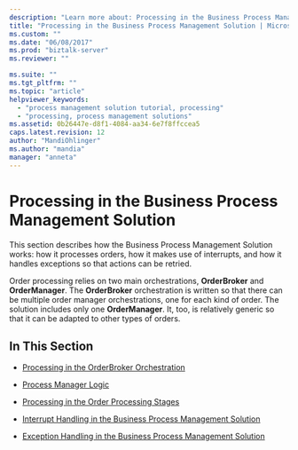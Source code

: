 ```yaml
---
description: "Learn more about: Processing in the Business Process Management Solution"
title: "Processing in the Business Process Management Solution | Microsoft Docs"
ms.custom: ""
ms.date: "06/08/2017"
ms.prod: "biztalk-server"
ms.reviewer: ""

ms.suite: ""
ms.tgt_pltfrm: ""
ms.topic: "article"
helpviewer_keywords: 
  - "process management solution tutorial, processing"
  - "processing, process management solutions"
ms.assetid: 0b26447e-d8f1-4084-aa34-6e7f8ffccea5
caps.latest.revision: 12
author: "MandiOhlinger"
ms.author: "mandia"
manager: "anneta"
---
```

# Processing in the Business Process Management Solution
This section describes how the Business Process Management Solution works: how it processes orders, how it makes use of interrupts, and how it handles exceptions so that actions can be retried.  
  
 Order processing relies on two main orchestrations, **OrderBroker** and **OrderManager**. The **OrderBroker** orchestration is written so that there can be multiple order manager orchestrations, one for each kind of order. The solution includes only one **OrderManager**. It, too, is relatively generic so that it can be adapted to other types of orders.  
  
## In This Section  
  
-   [Processing in the OrderBroker Orchestration](../core/processing-in-the-orderbroker-orchestration.md)  
  
-   [Process Manager Logic](../core/process-manager-logic.md)  
  
-   [Processing in the Order Processing Stages](../core/processing-in-the-order-processing-stages.md)  
  
-   [Interrupt Handling in the Business Process Management Solution](../core/interrupt-handling-in-the-business-process-management-solution.md)  
  
-   [Exception Handling in the Business Process Management Solution](../core/exception-handling-in-the-business-process-management-solution.md)
